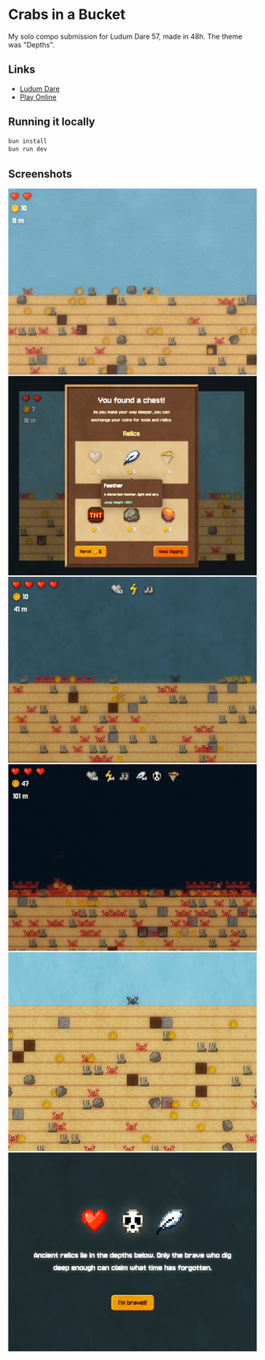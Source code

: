 # Crabs in a Bucket

My solo compo submission for Ludum Dare 57, made in 48h. The theme was "Depths".

## Links

-   [Ludum Dare](https://ldjam.com/events/ludum-dare/57/crabs-in-a-bucket)
-   [Play Online](https://crabs-in-a-bucket.pages.dev/)

## Running it locally

```bash
bun install
bun run dev
```

## Screenshots

![Screenshot 1](./screenshots/gif.gif)
![Screenshot 2](./screenshots/pic2.png)
![Screenshot 3](./screenshots/pic4.png)
![Screenshot 4](./screenshots/gif3.gif)
![Screenshot 5](./screenshots/pic1.png)
![Screenshot 6](./screenshots/pic3.png)


